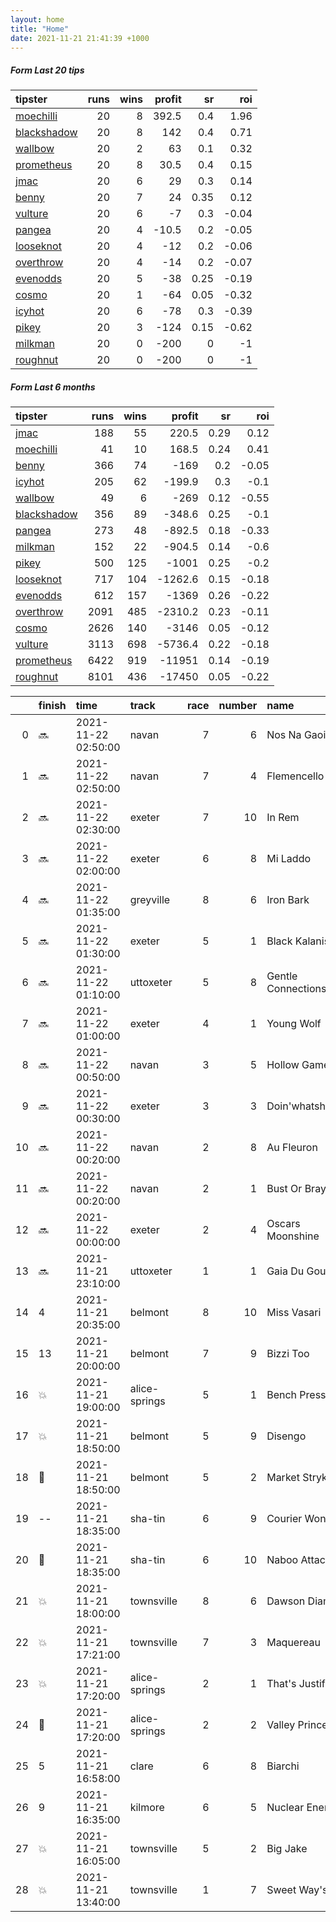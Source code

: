 ```yaml
---   
layout: home  
title: "Home"   
date: 2021-11-21 21:41:39 +1000  
---   
```



##### Form Last 20 tips   

| tipster                                                         |   runs |   wins |   profit |   sr |   roi |
|:----------------------------------------------------------------|-------:|-------:|---------:|-----:|------:|
| [moechilli](https://mrwayneo.github.io/tips/moechilli.html)     |     20 |      8 |    392.5 | 0.4  |  1.96 |
| [blackshadow](https://mrwayneo.github.io/tips/blackshadow.html) |     20 |      8 |    142   | 0.4  |  0.71 |
| [wallbow](https://mrwayneo.github.io/tips/wallbow.html)         |     20 |      2 |     63   | 0.1  |  0.32 |
| [prometheus](https://mrwayneo.github.io/tips/prometheus.html)   |     20 |      8 |     30.5 | 0.4  |  0.15 |
| [jmac](https://mrwayneo.github.io/tips/jmac.html)               |     20 |      6 |     29   | 0.3  |  0.14 |
| [benny](https://mrwayneo.github.io/tips/benny.html)             |     20 |      7 |     24   | 0.35 |  0.12 |
| [vulture](https://mrwayneo.github.io/tips/vulture.html)         |     20 |      6 |     -7   | 0.3  | -0.04 |
| [pangea](https://mrwayneo.github.io/tips/pangea.html)           |     20 |      4 |    -10.5 | 0.2  | -0.05 |
| [looseknot](https://mrwayneo.github.io/tips/looseknot.html)     |     20 |      4 |    -12   | 0.2  | -0.06 |
| [overthrow](https://mrwayneo.github.io/tips/overthrow.html)     |     20 |      4 |    -14   | 0.2  | -0.07 |
| [evenodds](https://mrwayneo.github.io/tips/evenodds.html)       |     20 |      5 |    -38   | 0.25 | -0.19 |
| [cosmo](https://mrwayneo.github.io/tips/cosmo.html)             |     20 |      1 |    -64   | 0.05 | -0.32 |
| [icyhot](https://mrwayneo.github.io/tips/icyhot.html)           |     20 |      6 |    -78   | 0.3  | -0.39 |
| [pikey](https://mrwayneo.github.io/tips/pikey.html)             |     20 |      3 |   -124   | 0.15 | -0.62 |
| [milkman](https://mrwayneo.github.io/tips/milkman.html)         |     20 |      0 |   -200   | 0    | -1    |
| [roughnut](https://mrwayneo.github.io/tips/roughnut.html)       |     20 |      0 |   -200   | 0    | -1    |

##### Form Last 6 months   

| tipster                                                         |   runs |   wins |   profit |   sr |   roi |
|:----------------------------------------------------------------|-------:|-------:|---------:|-----:|------:|
| [jmac](https://mrwayneo.github.io/tips/jmac.html)               |    188 |     55 |    220.5 | 0.29 |  0.12 |
| [moechilli](https://mrwayneo.github.io/tips/moechilli.html)     |     41 |     10 |    168.5 | 0.24 |  0.41 |
| [benny](https://mrwayneo.github.io/tips/benny.html)             |    366 |     74 |   -169   | 0.2  | -0.05 |
| [icyhot](https://mrwayneo.github.io/tips/icyhot.html)           |    205 |     62 |   -199.9 | 0.3  | -0.1  |
| [wallbow](https://mrwayneo.github.io/tips/wallbow.html)         |     49 |      6 |   -269   | 0.12 | -0.55 |
| [blackshadow](https://mrwayneo.github.io/tips/blackshadow.html) |    356 |     89 |   -348.6 | 0.25 | -0.1  |
| [pangea](https://mrwayneo.github.io/tips/pangea.html)           |    273 |     48 |   -892.5 | 0.18 | -0.33 |
| [milkman](https://mrwayneo.github.io/tips/milkman.html)         |    152 |     22 |   -904.5 | 0.14 | -0.6  |
| [pikey](https://mrwayneo.github.io/tips/pikey.html)             |    500 |    125 |  -1001   | 0.25 | -0.2  |
| [looseknot](https://mrwayneo.github.io/tips/looseknot.html)     |    717 |    104 |  -1262.6 | 0.15 | -0.18 |
| [evenodds](https://mrwayneo.github.io/tips/evenodds.html)       |    612 |    157 |  -1369   | 0.26 | -0.22 |
| [overthrow](https://mrwayneo.github.io/tips/overthrow.html)     |   2091 |    485 |  -2310.2 | 0.23 | -0.11 |
| [cosmo](https://mrwayneo.github.io/tips/cosmo.html)             |   2626 |    140 |  -3146   | 0.05 | -0.12 |
| [vulture](https://mrwayneo.github.io/tips/vulture.html)         |   3113 |    698 |  -5736.4 | 0.22 | -0.18 |
| [prometheus](https://mrwayneo.github.io/tips/prometheus.html)   |   6422 |    919 | -11951   | 0.14 | -0.19 |
| [roughnut](https://mrwayneo.github.io/tips/roughnut.html)       |   8101 |    436 | -17450   | 0.05 | -0.22 |

|    | finish            | time                | track         |   race |   number | name               |   odds | tipster              |
|---:|:------------------|:--------------------|:--------------|-------:|---------:|:-------------------|-------:|:---------------------|
|  0 | :soon:            | 2021-11-22 02:50:00 | navan         |      7 |        6 | Nos Na Gaoithe     |   7    | overthrow            |
|  1 | :soon:            | 2021-11-22 02:50:00 | navan         |      7 |        4 | Flemencello        |   3    | overthrow            |
|  2 | :soon:            | 2021-11-22 02:30:00 | exeter        |      7 |       10 | In Rem             |   4.2  | pangea               |
|  3 | :soon:            | 2021-11-22 02:00:00 | exeter        |      6 |        8 | Mi Laddo           |   4.6  | vulture              |
|  4 | :soon:            | 2021-11-22 01:35:00 | greyville     |      8 |        6 | Iron Bark          |   0    | vulture              |
|  5 | :soon:            | 2021-11-22 01:30:00 | exeter        |      5 |        1 | Black Kalanisi     |   3.5  | evenodds,overthrow   |
|  6 | :soon:            | 2021-11-22 01:10:00 | uttoxeter     |      5 |        8 | Gentle Connections |   4.4  | overthrow            |
|  7 | :soon:            | 2021-11-22 01:00:00 | exeter        |      4 |        1 | Young Wolf         |  10    | pangea               |
|  8 | :soon:            | 2021-11-22 00:50:00 | navan         |      3 |        5 | Hollow Games       |   1.5  | vulture,milkman      |
|  9 | :soon:            | 2021-11-22 00:30:00 | exeter        |      3 |        3 | Doin'whatshelikes  |  15    | overthrow            |
| 10 | :soon:            | 2021-11-22 00:20:00 | navan         |      2 |        8 | Au Fleuron         |   1.45 | vulture,milkman      |
| 11 | :soon:            | 2021-11-22 00:20:00 | navan         |      2 |        1 | Bust Or Bray Dee   |   5.5  | vulture              |
| 12 | :soon:            | 2021-11-22 00:00:00 | exeter        |      2 |        4 | Oscars Moonshine   |   2    | evenodds,overthrow   |
| 13 | :soon:            | 2021-11-21 23:10:00 | uttoxeter     |      1 |        1 | Gaia Du Gouet      |   2.5  | overthrow            |
| 14 | 4                 | 2021-11-21 20:35:00 | belmont       |      8 |       10 | Miss Vasari        |   2.8  | pangea,blackshadow   |
| 15 | 13                | 2021-11-21 20:00:00 | belmont       |      7 |        9 | Bizzi Too          |  26    | vulture              |
| 16 | :boom:            | 2021-11-21 19:00:00 | alice-springs |      5 |        1 | Bench Press        |   1.6  | benny,icyhot         |
| 17 | :boom:            | 2021-11-21 18:50:00 | belmont       |      5 |        9 | Disengo            |   3.1  | vulture              |
| 18 | :3rd_place_medal: | 2021-11-21 18:50:00 | belmont       |      5 |        2 | Market Stryke      |   2    | vulture              |
| 19 | --                | 2021-11-21 18:35:00 | sha-tin       |      6 |        9 | Courier Wonder     |   3.5  | milkman              |
| 20 | :2nd_place_medal: | 2021-11-21 18:35:00 | sha-tin       |      6 |       10 | Naboo Attack       |   8    | milkman              |
| 21 | :boom:            | 2021-11-21 18:00:00 | townsville    |      8 |        6 | Dawson Diamond     |   2.62 | evenodds,overthrow   |
| 22 | :boom:            | 2021-11-21 17:21:00 | townsville    |      7 |        3 | Maquereau          |   3    | vulture,pangea       |
| 23 | :boom:            | 2021-11-21 17:20:00 | alice-springs |      2 |        1 | That's Justified   |   1.3  | vulture,blackshadow  |
| 24 | :3rd_place_medal: | 2021-11-21 17:20:00 | alice-springs |      2 |        2 | Valley Prince      |   2.9  | icyhot               |
| 25 | 5                 | 2021-11-21 16:58:00 | clare         |      6 |        8 | Biarchi            |   4.75 | vulture              |
| 26 | 9                 | 2021-11-21 16:35:00 | kilmore       |      6 |        5 | Nuclear Energy     |  16    | pangea               |
| 27 | :boom:            | 2021-11-21 16:05:00 | townsville    |      5 |        2 | Big Jake           |   3.6  | evenodds,blackshadow |
| 28 | :boom:            | 2021-11-21 13:40:00 | townsville    |      1 |        7 | Sweet Way's        |   3.8  | overthrow            |